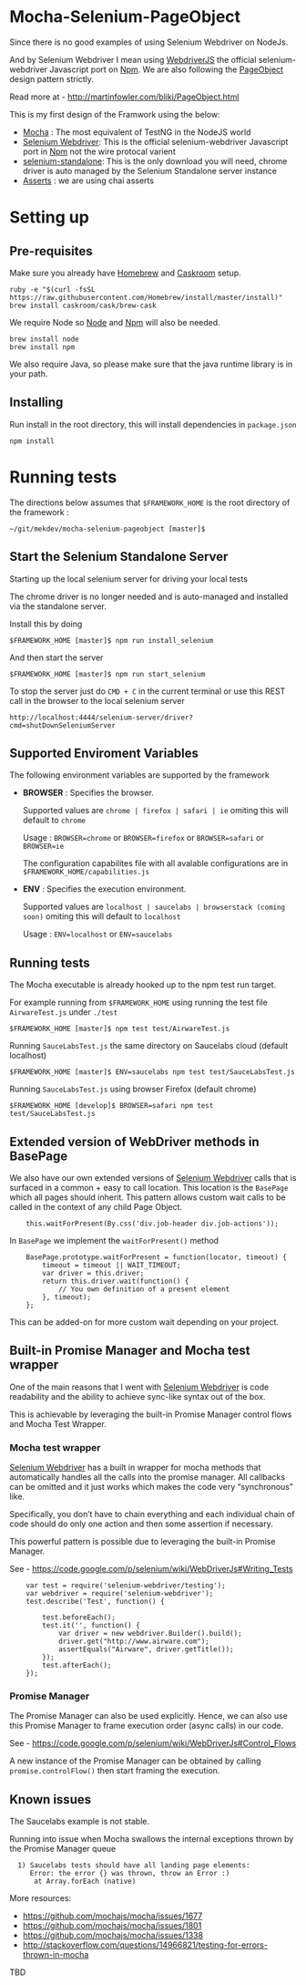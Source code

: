 # Mocha-Selenium-PageObject

Since there is no good examples of using Selenium Webdriver on NodeJs. 

And by Selenium Webdriver I mean using [WebdriverJS][webdriverjs] the official selenium-webdriver Javascript port on [Npm][npm]. 
We are also following the [PageObject][page-objects] design pattern strictly. 

Read more at - http://martinfowler.com/bliki/PageObject.html

This is my first design of the Framwork using the below:

- [Mocha][mocha] : The most equivalent of TestNG in the NodeJS world
- [Selenium Webdriver][selenium-webdriver]: This is the official selenium-webdriver Javascript port in [Npm][npm] not the wire protocal varient 
- [selenium-standalone][selenium-standalone]: This is the only download you will need, chrome driver is auto managed by the Selenium Standalone server instance
- [Asserts][asserts] : we are using chai asserts

# Setting up

## Pre-requisites

Make sure you already have [Homebrew][homebrew] and [Caskroom][caskroom] setup.

```
ruby -e "$(curl -fsSL https://raw.githubusercontent.com/Homebrew/install/master/install)"
brew install caskroom/cask/brew-cask
```

We require Node so [Node][node] and [Npm][npm] will also be needed.

```
brew install node
brew install npm
```
We also require Java, so please make sure that the java runtime library is in your path.

## Installing

Run install in the root directory, this will install dependencies in `package.json`

```
npm install
```

# Running tests
The directions below assumes that `$FRAMEWORK_HOME` is the root directory of the framework :

```
~/git/mekdev/mocha-selenium-pageobject [master]$
```

## Start the Selenium Standalone Server

Starting up the local selenium server for driving your local tests

The chrome driver is no longer needed and is auto-managed and installed via the standalone server.

Install this by doing

```
$FRAMEWORK_HOME [master]$ npm run install_selenium
```
And then start the server

```
$FRAMEWORK_HOME [master]$ npm run start_selenium
```

To stop the server just do `CMD + C` in the current terminal or use this REST call in the browser to the local selenium server

```
http://localhost:4444/selenium-server/driver?cmd=shutDownSeleniumServer
```

## Supported Enviroment Variables

The following environment variables are supported by the framework

- **BROWSER** : Specifies the browser. 
  
  Supported values are `chrome | firefox | safari | ie` omiting this will default to `chrome`
  
  Usage : `BROWSER=chrome` or `BROWSER=firefox` or `BROWSER=safari` or `BROWSER=ie`
  
  The configuration capabilites file with all avalable configurations are in `$FRAMEWORK_HOME/capabilities.js` 

- **ENV** : Specifies the execution environment. 
  
  Supported values are `localhost | saucelabs | browserstack (coming soon)` omiting this will default to `localhost`
  
  Usage : `ENV=localhost` or `ENV=saucelabs`

## Running tests

The Mocha executable is already hooked up to the npm test run target.

For example running from `$FRAMEWORK_HOME` using running the test file `AirwareTest.js` under `./test`

```
$FRAMEWORK_HOME [master]$ npm test test/AirwareTest.js
```

Running `SauceLabsTest.js` the same directory on Saucelabs cloud (default localhost)

```
$FRAMEWORK_HOME [master]$ ENV=saucelabs npm test test/SauceLabsTest.js
```

Running `SauceLabsTest.js`  using browser Firefox (default chrome)

```
$FRAMEWORK_HOME [develop]$ BROWSER=safari npm test test/SauceLabsTest.js
```


## Extended version of WebDriver methods in BasePage

We also have our own extended versions of [Selenium Webdriver][selenium-webdriver] calls that is surfaced in a common + easy to call location. 
This location is the `BasePage` which all pages should inherit. This pattern allows custom wait calls to be called in the context of any child Page Object.

```
    this.waitForPresent(By.css('div.job-header div.job-actions'));

```

In `BasePage` we implement the `waitForPresent()` method

```
    BasePage.prototype.waitForPresent = function(locator, timeout) {
        timeout = timeout || WAIT_TIMEOUT;
        var driver = this.driver;
        return this.driver.wait(function() {
            // You own definition of a present element
        }, timeout);
    };
```

This can be added-on for more custom wait depending on your project.

## Built-in Promise Manager and Mocha test wrapper

One of the main reasons that I went with [Selenium Webdriver][selenium-webdriver] is code readability and the ability to achieve sync-like syntax out of the box.

This is achievable by leveraging the built-in Promise Manager control flows and Mocha Test Wrapper.

### Mocha test wrapper

[Selenium Webdriver][selenium-webdriver] has a built in wrapper for mocha methods that automatically handles all the calls into the promise manager. 
All callbacks can be omitted and it just works which makes the code very “synchronous” like. 

Specifically, you don’t have to chain everything and each individual chain of code should do only one action and then some assertion if necessary.

This powerful pattern is possible due to leveraging the built-in Promise Manager.

See - https://code.google.com/p/selenium/wiki/WebDriverJs#Writing_Tests 

```
    var test = require('selenium-webdriver/testing');
    var webdriver = require('selenium-webdriver');
    test.describe('Test', function() {
 
        test.beforeEach();
        test.it('', function() {
            var driver = new webdriver.Builder().build();
            driver.get("http://www.airware.com");
            assertEquals("Airware", driver.getTitle());
        });
        test.afterEach();
    });
```

### Promise Manager

The Promise Manager can also be used explicitly. Hence, we can also use this Promise Manager to frame execution order (async calls) in our code. 

See - https://code.google.com/p/selenium/wiki/WebDriverJs#Control_Flows

A new instance of the Promise Manager can be obtained by calling `promise.controlFlow()` then start framing the execution. 

## Known issues 

The Saucelabs example is not stable.

Running into issue when Mocha swallows the internal exceptions thrown by the Promise Manager queue

```
  1) Saucelabs tests should have all landing page elements:
     Error: the error {} was thrown, throw an Error :)
      at Array.forEach (native)

```

More resources: 

 - https://github.com/mochajs/mocha/issues/1677
 - https://github.com/mochajs/mocha/issues/1801
 - https://github.com/mochajs/mocha/issues/1338
 - http://stackoverflow.com/questions/14966821/testing-for-errors-thrown-in-mocha


TBD

[homebrew]: http://brew.sh
[caskroom]: http://caskroom.io/
[node]: https://nodejs.org/
[npm]: https://www.npmjs.com/
[mocha]: http://mochajs.org/
[webdriverjs]: https://code.google.com/p/selenium/wiki/WebDriverJs
[selenium-webdriver]: https://www.npmjs.com/package/selenium-webdriver
[selenium-standalone]: http://www.seleniumhq.org/download/
[chrome-driver]:https://sites.google.com/a/chromium.org/chromedriver/
[page-objects]: https://code.google.com/p/selenium/wiki/PageObjects
[asserts]: http://chaijs.com/api/assert/